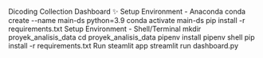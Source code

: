Dicoding Collection Dashboard ✨
Setup Environment - Anaconda
conda create --name main-ds python=3.9
conda activate main-ds
pip install -r requirements.txt
Setup Environment - Shell/Terminal
mkdir proyek_analisis_data
cd proyek_analisis_data
pipenv install
pipenv shell
pip install -r requirements.txt
Run steamlit app
streamlit run dashboard.py

